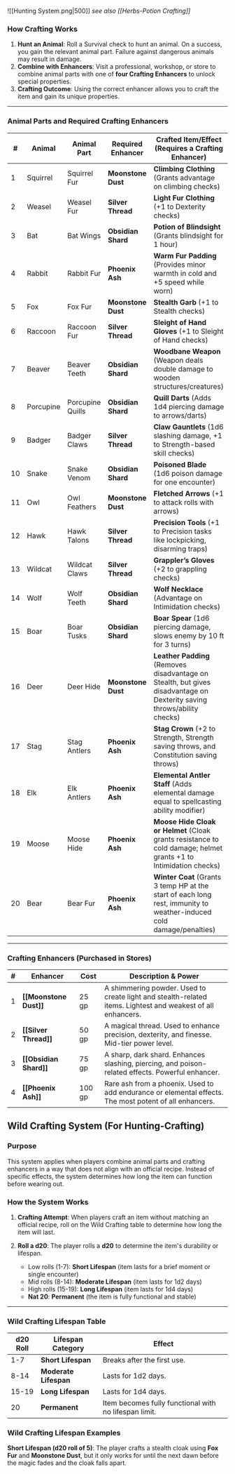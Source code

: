 ![[Hunting System.png|500]]
*see also [[Herbs-Potion Crafting]]*
### **How Crafting Works**

1. **Hunt an Animal**: Roll a Survival check to hunt an animal. On a success, you gain the relevant animal part. Failure against dangerous animals may result in damage.
2. **Combine with Enhancers**: Visit a professional, workshop, or store to combine animal parts with one of **four Crafting Enhancers** to unlock special properties.
3. **Crafting Outcome**: Using the correct enhancer allows you to craft the item and gain its unique properties.

---

### **Animal Parts and Required Crafting Enhancers**

| #   | Animal    | Animal Part           | Required Enhancer    | Crafted Item/Effect (Requires a Crafting Enhancer)                                                                  |
| --- | --------- | --------------------- | -------------------- | ------------------------------------------------------------------------------------------------------------------- |
| 1   | Squirrel  | Squirrel Fur          | **Moonstone Dust**    | **Climbing Clothing** (Grants advantage on climbing checks)                                                         |
| 2   | Weasel    | Weasel Fur            | **Silver Thread**     | **Light Fur Clothing** (+1 to Dexterity checks)                                                                     |
| 3   | Bat       | Bat Wings             | **Obsidian Shard**    | **Potion of Blindsight** (Grants blindsight for 1 hour)                                                             |
| 4   | Rabbit    | Rabbit Fur            | **Phoenix Ash**       | **Warm Fur Padding** (Provides minor warmth in cold and +5 speed while worn)                                                     |
| 5   | Fox       | Fox Fur               | **Moonstone Dust**    | **Stealth Garb** (+1 to Stealth checks)                                                                             |
| 6   | Raccoon   | Raccoon Fur           | **Silver Thread**     | **Sleight of Hand Gloves** (+1 to Sleight of Hand checks)                                                           |
| 7   | Beaver    | Beaver Teeth          | **Obsidian Shard**    | **Woodbane Weapon** (Weapon deals double damage to wooden structures/creatures)                                     |
| 8   | Porcupine | Porcupine Quills      | **Obsidian Shard**    | **Quill Darts** (Adds 1d4 piercing damage to arrows/darts)                                                          |
| 9   | Badger    | Badger Claws          | **Silver Thread**     | **Claw Gauntlets** (1d6 slashing damage, +1 to Strength-based skill checks)                                          |
| 10  | Snake     | Snake Venom           | **Obsidian Shard**    | **Poisoned Blade** (1d6 poison damage for one encounter)                                                            |
| 11  | Owl       | Owl Feathers          | **Moonstone Dust**    | **Fletched Arrows** (+1 to attack rolls with arrows)                                                                |
| 12  | Hawk      | Hawk Talons           | **Silver Thread**     | **Precision Tools** (+1 to Precision tasks like lockpicking, disarming traps)                                        |
| 13  | Wildcat   | Wildcat Claws         | **Silver Thread**     | **Grappler’s Gloves** (+2 to grappling checks)                                                                      |
| 14  | Wolf      | Wolf Teeth            | **Obsidian Shard**    | **Wolf Necklace** (Advantage on Intimidation checks)                                                                |
| 15  | Boar      | Boar Tusks            | **Obsidian Shard**    | **Boar Spear** (1d6 piercing damage, slows enemy by 10 ft for 3 turns)                                               |
| 16  | Deer      | Deer Hide             | **Moonstone Dust**    | **Leather Padding** (Removes disadvantage on Stealth, but gives disadvantage on Dexterity saving throws/ability checks) |
| 17  | Stag      | Stag Antlers          | **Phoenix Ash**       | **Stag Crown** (+2 to Strength, Strength saving throws, and Constitution saving throws)                             |
| 18  | Elk       | Elk Antlers           | **Phoenix Ash**       | **Elemental Antler Staff** (Adds elemental damage equal to spellcasting ability modifier)                            |
| 19  | Moose     | Moose Hide            | **Phoenix Ash**       | **Moose Hide Cloak or Helmet** (Cloak grants resistance to cold damage; helmet grants +1 to Intimidation checks)     |
| 20  | Bear      | Bear Fur              | **Phoenix Ash**       | **Winter Coat** (Grants 3 temp HP at the start of each long rest, immunity to weather-induced cold damage/penalties) |

---

### **Crafting Enhancers (Purchased in Stores)**

| #   | Enhancer                 | Cost   | Description & Power                                           |
| --- | ------------------------ | ------ | ------------------------------------------------------------- |
| 1   | **[[Moonstone Dust]]**    | 25 gp  | A shimmering powder. Used to create light and stealth-related items. Lightest and weakest of all enhancers. |
| 2   | **[[Silver Thread]]**     | 50 gp  | A magical thread. Used to enhance precision, dexterity, and finesse. Mid-tier power level. |
| 3   | **[[Obsidian Shard]]**    | 75 gp  | A sharp, dark shard. Enhances slashing, piercing, and poison-related effects. Powerful enhancer. |
| 4   | **[[Phoenix Ash]]**       | 100 gp | Rare ash from a phoenix. Used to add endurance or elemental effects. The most potent of all enhancers. |

## **Wild Crafting System (For Hunting-Crafting)**

### **Purpose**
This system applies when players combine animal parts and crafting enhancers in a way that does not align with an official recipe. Instead of specific effects, the system determines how long the item can function before wearing out.

### **How the System Works**

1. **Crafting Attempt**: When players craft an item without matching an official recipe, roll on the Wild Crafting table to determine how long the item will last.

2. **Roll a d20**: The player rolls a **d20** to determine the item's durability or lifespan.
   - Low rolls (1-7): **Short Lifespan** (item lasts for a brief moment or single encounter)
   - Mid rolls (8-14): **Moderate Lifespan** (item lasts for 1d2 days)
   - High rolls (15-19): **Long Lifespan** (item lasts for 1d4 days)
   - **Nat 20**: **Permanent** (the item is fully functional and stable)

---

### **Wild Crafting Lifespan Table**

| d20 Roll | Lifespan Category  | Effect                                     |
| -------- | ------------------ | ------------------------------------------ |
| 1-7      | **Short Lifespan**  | Breaks after the first use.               |
| 8-14     | **Moderate Lifespan** | Lasts for 1d2 days.                       |
| 15-19    | **Long Lifespan**   | Lasts for 1d4 days.                       |
| 20       | **Permanent**       | Item becomes fully functional with no lifespan limit. |
### **Wild Crafting Lifespan Examples**

**Short Lifespan (d20 roll of 5)**: The player crafts a stealth cloak using **Fox Fur** and **Moonstone Dust**, but it only works for until the next dawn before the magic fades and the cloak falls apart.